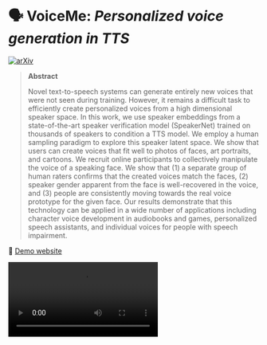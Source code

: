 # 🗣 VoiceMe: *Personalized voice generation in TTS*
[![arXiv](https://img.shields.io/badge/arXiv-2203.15379-b31b1b.svg)](https://arxiv.org/abs/2203.15379)

> **Abstract**
>
> Novel text-to-speech systems can generate entirely new voices that were not seen during training. However, it remains a difficult task to efficiently create personalized voices from a high dimensional speaker space. In this work, we use speaker embeddings from a state-of-the-art speaker verification model (SpeakerNet) trained on thousands of speakers to condition a TTS model. We employ a human sampling paradigm to explore this speaker latent space. We show that users can create voices that fit well to photos of faces, art portraits, and cartoons. We recruit online participants to collectively manipulate the voice of a speaking face. We show that (1) a separate group of human raters confirms that the created voices match the faces, (2) speaker gender apparent from the face is well-recovered in the voice, and (3) people are consistently moving towards the real voice prototype for the given face. Our results demonstrate that this technology can be applied in a wide number of applications including character voice development in audiobooks and games, personalized speech assistants, and individual voices for people with speech impairment.

📢 [Demo website](https://polvanrijn.github.io/VoiceMe/)

<video fetchpriority="high" src="media/videos/bonus/net123_iter10.mp4" type="video/mp4"/>
<video fetchpriority="high" src="media/videos/bonus/net124_iter10.mp4" type="video/mp4"/>
<video fetchpriority="high" src="media/videos/bonus/net126_iter10.mp4" type="video/mp4"/>
<video fetchpriority="high" src="media/videos/bonus/net127_iter10.mp4" type="video/mp4"/>
<video fetchpriority="high" src="media/videos/bonus/net128_iter10.mp4" type="video/mp4"/>
<video fetchpriority="high" src="media/videos/bonus/net129_iter10.mp4" type="video/mp4"/>
<video fetchpriority="high" src="media/videos/bonus/net130_iter10.mp4" type="video/mp4"/>

    
